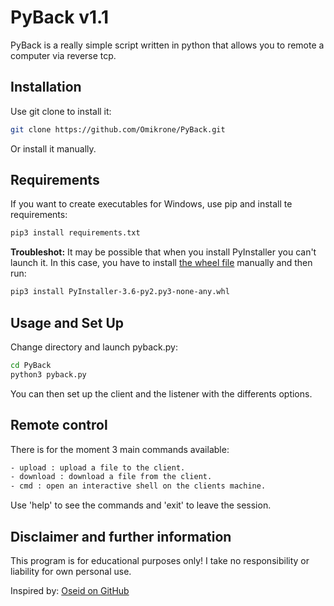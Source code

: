 # PyBack v1.1

PyBack is a really simple script written in python that allows you to remote a computer via reverse tcp.



## Installation

Use git clone to install it:
```bash
git clone https://github.com/Omikrone/PyBack.git
```
Or install it manually.


## Requirements

If you want to create executables for Windows, use pip and install te requirements:
```bash
pip3 install requirements.txt
```

**Troubleshot:** It may be possible that when you install PyInstaller you can't launch it. In this case, you have to install [the wheel file](https://www.lfd.uci.edu/~gohlke/pythonlibs/#pyinstaller) manually and then run:
```bash
pip3 install PyInstaller‑3.6‑py2.py3‑none‑any.whl
```


## Usage and Set Up

Change directory and launch pyback.py:
```bash
cd PyBack
python3 pyback.py
```
You can then set up the client and the listener with the differents options.


## Remote control

There is for the moment 3 main commands available:
``` bash
- upload : upload a file to the client.
- download : download a file from the client.
- cmd : open an interactive shell on the clients machine.
```

Use 'help' to see the commands and 'exit' to leave the session.


## Disclaimer and further information

This program is for educational purposes only! I take no responsibility or liability for own personal use.

Inspired by: [Oseid on GitHub](https://github.com/Oseid/python-reverse-shell)